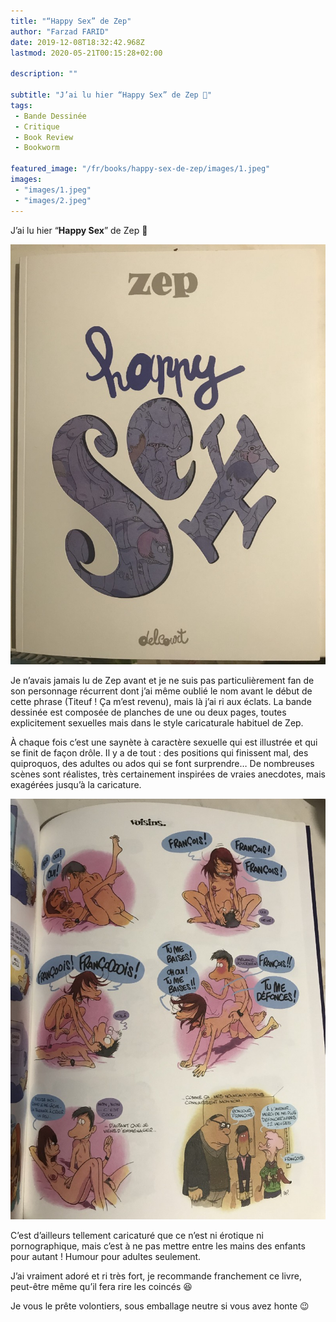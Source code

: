 ```yaml
---
title: "“Happy Sex” de Zep"
author: "Farzad FARID"
date: 2019-12-08T18:32:42.968Z
lastmod: 2020-05-21T00:15:28+02:00

description: ""

subtitle: "J’ai lu hier “Happy Sex” de Zep 🍆"
tags:
 - Bande Dessinée
 - Critique
 - Book Review
 - Bookworm

featured_image: "/fr/books/happy-sex-de-zep/images/1.jpeg" 
images:
 - "images/1.jpeg"
 - "images/2.jpeg"
---
```


J’ai lu hier “**Happy Sex**” de Zep 🍆




![image](images/1.jpeg#layoutTextWidth)



Je n’avais jamais lu de Zep avant et je ne suis pas particulièrement fan de son personnage récurrent dont j’ai même oublié le nom avant le début de cette phrase (Titeuf ! Ça m’est revenu), mais là j’ai ri aux éclats. La bande dessinée est composée de planches de une ou deux pages, toutes explicitement sexuelles mais dans le style caricaturale habituel de Zep.

À chaque fois c’est une saynète à caractère sexuelle qui est illustrée et qui se finit de façon drôle. Il y a de tout : des positions qui finissent mal, des quiproquos, des adultes ou ados qui se font surprendre… De nombreuses scènes sont réalistes, très certainement inspirées de vraies anecdotes, mais exagérées jusqu’à la caricature.




![image](images/2.jpeg#layoutTextWidth)



C’est d’ailleurs tellement caricaturé que ce n’est ni érotique ni pornographique, mais c’est à ne pas mettre entre les mains des enfants pour autant ! Humour pour adultes seulement.

J’ai vraiment adoré et ri très fort, je recommande franchement ce livre, peut-être même qu’il fera rire les coincés 😆

Je vous le prête volontiers, sous emballage neutre si vous avez honte 😉
